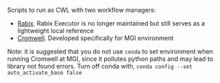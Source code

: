 Scripts to run as CWL with two workflow managers:
* [Rabix](https://rabix.io/).  Rabix Executor is no longer maintained but still serves as a lightweight local reference
* [Cromwell](https://cromwell.readthedocs.io/en/develop/).  Developed specifically for MGI environment

Note: it is suggested that you do not use `conda` to set environment when running Cromwell at MGI, since it pollutes python
paths and may lead to library not found errors.  Turn off conda with, `conda config --set auto_activate_base false`
